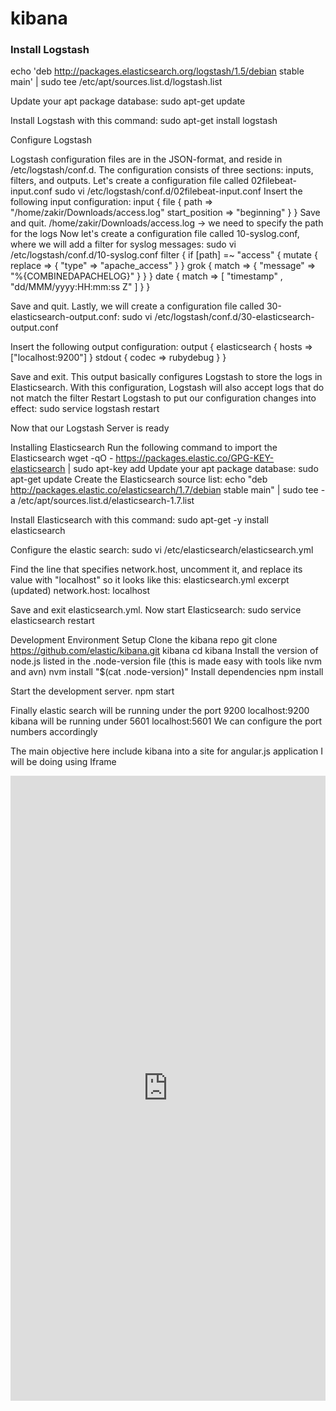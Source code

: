 # kibana

### Install Logstash
echo 'deb http://packages.elasticsearch.org/logstash/1.5/debian stable main' | sudo tee /etc/apt/sources.list.d/logstash.list


Update your apt package database:
sudo apt-get update


Install Logstash with this command:
sudo apt-get install logstash


Configure Logstash

Logstash configuration files are in the JSON-format, and reside in /etc/logstash/conf.d. 
The configuration consists of three sections: inputs, filters, and outputs.
Let's create a configuration file called 02filebeat-input.conf 
sudo vi /etc/logstash/conf.d/02filebeat-input.conf
Insert the following input configuration:
input {
  file {
    path => "/home/zakir/Downloads/access.log"
    start_position => "beginning"
  }
}
Save and quit. 
/home/zakir/Downloads/access.log → we need to specify the path for the logs
Now let's create a configuration file called 10-syslog.conf, where we will add a filter for syslog messages:
sudo vi /etc/logstash/conf.d/10-syslog.conf
filter {
  if [path] =~ "access" {
    mutate { replace => { "type" => "apache_access" } }
    grok {
      match => { "message" => "%{COMBINEDAPACHELOG}" }
    }
  }
  date {
    match => [ "timestamp" , "dd/MMM/yyyy:HH:mm:ss Z" ]
  }
}

Save and quit. 
Lastly, we will create a configuration file called 30-elasticsearch-output.conf:
sudo vi /etc/logstash/conf.d/30-elasticsearch-output.conf


Insert the following output configuration:
output {
  elasticsearch {
    hosts => ["localhost:9200"]
  }
  stdout { codec => rubydebug }
}

Save and exit. This output basically configures Logstash to store the logs in Elasticsearch.
With this configuration, Logstash will also accept logs that do not match the filter
Restart Logstash to put our configuration changes into effect:
sudo service logstash restart


Now that our Logstash Server is ready


Installing Elasticsearch
Run the following command to import the Elasticsearch 
wget -qO - https://packages.elastic.co/GPG-KEY-elasticsearch | sudo apt-key add 
Update your apt package database:
sudo apt-get update
Create the Elasticsearch source list:
echo "deb http://packages.elastic.co/elasticsearch/1.7/debian stable main" | sudo tee -a /etc/apt/sources.list.d/elasticsearch-1.7.list


Install Elasticsearch with this command:
sudo apt-get -y install elasticsearch


Configure the elastic search:
sudo vi /etc/elasticsearch/elasticsearch.yml


Find the line that specifies network.host, uncomment it, and replace its value with "localhost" so it looks like this:
elasticsearch.yml excerpt (updated)
network.host: localhost


Save and exit elasticsearch.yml.
Now start Elasticsearch:
sudo service elasticsearch restart


Development Environment Setup
Clone the kibana repo 
git clone https://github.com/elastic/kibana.git kibana
cd kibana
Install the version of node.js listed in the .node-version file (this is made easy with tools like nvm and avn)
nvm install "$(cat .node-version)"
Install dependencies
npm install

Start the development server.
npm start

Finally elastic search will be running under the port 9200
localhost:9200
kibana will be running under 5601
localhost:5601
We can configure the port numbers accordingly


The main objective here include kibana into a site for angular.js application
I will be doing using Iframe

<iframe src="http://localhost:5601" frameborder="0" scrolling="yes" width="100%" height="1000" ></iframe>

